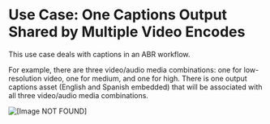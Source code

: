 # Use Case: One Captions Output Shared by Multiple Video Encodes<a name="use-case-one-captions-output-multiple-video-encodes"></a>

This use case deals with captions in an ABR workflow\. 

For example, there are three video/audio media combinations: one for low\-resolution video, one for medium, and one for high\. There is one output captions asset \(English and Spanish embedded\) that will be associated with all three video/audio media combinations\.

![\[Image NOT FOUND\]](http://docs.aws.amazon.com/medialive/latest/ug/images/captions_INembed_OUTembed_ABRhls.png)
